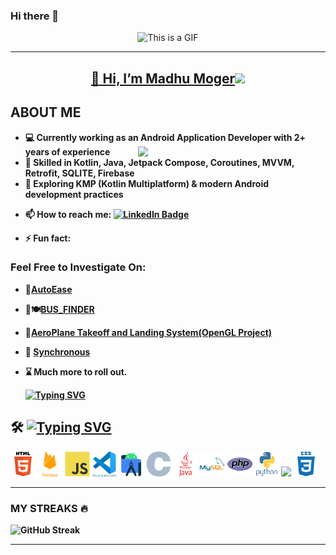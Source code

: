 ### Hi there 👋

<!--
**Madhumoger/Madhumoger** is a ✨ _special_ ✨ repository because its `README.md` (this file) appears on your GitHub profile

Here are some ideas to get you started:

- 🔭 I’m currently working on ...
- 🌱 I’m currently learning ...
- 👯 I’m looking to collaborate on ...
- 🤔 I’m looking for help with ...
- 💬 Ask me about ...
- 📫 How to reach me: ...
- 😄 Pronouns: ...
- ⚡ Fun fact: ...-->
<div align="center">
  <img alt="This is a GIF" src="https://media.giphy.com/media/zgduo4kWRRDVK/giphy.gif" width="950"px height="450"px/>
</div>
                                                                                                                                             
<hr>
<h2 align="center"><b><a href="https://github.com/Madhumoger">👋 Hi, I’m Madhu Moger</a></b><img src="https://github.com/thushar28/Profile-Page/blob/main/handwave.gif" width="40px"/></h2>

<h2><b>ABOUT ME<b></h2>

-  💻 Currently working as an Android Application Developer with 2+ years of experience<img align="right" src="https://media.giphy.com/media/fwbZnTftCXVocKzfxR/giphy.gif" width="300px"/>
- 📱 Skilled in Kotlin, Java, Jetpack Compose, Coroutines, MVVM, Retrofit, SQLITE, Firebase
- 🌱 Exploring KMP (Kotlin Multiplatform) & modern Android development practices
<!-- 👯 I’m looking to collaborate on
- 🤔 I’m looking for help with ...
- 💬 Ask me about ...
- 😄 Pronouns: ...-->
- 📫 How to reach me: <a href="https://www.linkedin.com/in/madhu-moger-37ba49200"><img src="https://github.com/thushar28/Profile-Page/blob/main/Linkedin-logo-png.png" width="70px" alt="LinkedIn Badge"/></a>
<!--- <img src="https://github.com/thushar28/GIFS/blob/main/gmail-logo-1-1.png" width="70px" alt="Gmail Badge"/> - madhumoger4@@gmail.com-->
- ⚡ Fun fact: 
<h3>Feel Free to Investigate On:</h3>
                                                                                                             
- :department_store:<a href="https://github.com/Madhumoger/AUTOEASE.git">AutoEase</a> <br>
- :falafel::plate_with_cutlery:<a href="https://github.com/Madhumoger/BUS_FINDER_APP.git">BUS_FINDER</a>
- 🚀<a href="">AeroPlane Takeoff and Landing System(OpenGL Project)</a>
- 🍜 <a href="">Synchronous</a>  
- :hourglass: Much more to roll out.<br>                                
                                                                       
     <a href="https://github.com/thushar28/College-Stuff"><img src="https://readme-typing-svg.demolab.com?font=Antonio&pause=1000&color=F73255&width=409&height=40&lines=College+Repo's" alt="Typing SVG" /></a>
 
## :hammer_and_wrench: <a href="https://git.io/typing-svg"><img src="https://readme-typing-svg.demolab.com?font=Fira+Code&pause=1000&color=F75919&width=435&lines=To+View+Click+on+Projectname...." alt="Typing SVG" /></a>
<img src="https://github.com/devicons/devicon/blob/master/icons/html5/html5-original-wordmark.svg" width="40px"/>
<img src="https://github.com/devicons/devicon/blob/master/icons/firebase/firebase-plain-wordmark.svg" width="40px"/>
<img src="https://github.com/devicons/devicon/blob/master/icons/javascript/javascript-original.svg" width="40px"/>
<img src="https://github.com/devicons/devicon/blob/master/icons/vscode/vscode-original-wordmark.svg" width="40px"/>
<img src="https://github.com/devicons/devicon/blob/master/icons/androidstudio/androidstudio-original.svg"width="40px"/>                                      
<img src="https://github.com/devicons/devicon/blob/master/icons/c/c-original.svg" width="40px"/>
<img src="https://github.com/devicons/devicon/blob/master/icons/java/java-plain-wordmark.svg" width="40px"/>                                                           <img src="https://github.com/devicons/devicon/blob/master/icons/mysql/mysql-original-wordmark.svg"width="40px"/>                                      
<img src="https://github.com/devicons/devicon/blob/master/icons/php/php-original.svg" width="40px"/>
<img src="https://github.com/devicons/devicon/blob/master/icons/python/python-original-wordmark.svg" width="40px"/>                                                     <img src="https://github.com/thushar28/Profile-Page/blob/main/png-transparent-dev-c-compiler-integrated-development-environment-c-free-text-logo-world.png" width="40px"/>                                                                                      
<img src="https://github.com/devicons/devicon/blob/master/icons/css3/css3-plain-wordmark.svg" width="40px"/>
<hr>
<h3>MY STREAKS 🔥</h3>
                                                                                                         
![GitHub Streak](https://streak-stats.demolab.com?user=Madhumoger&theme=dark)
 <hr>         
